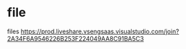 # file
files
https://prod.liveshare.vsengsaas.visualstudio.com/join?2A34F6A9546226B253F224049AA8C91BA5C3
